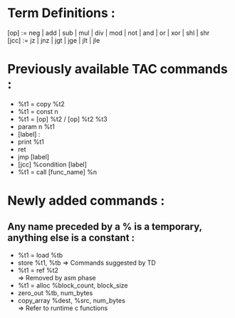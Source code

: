 # Term Definitions : 
[op] := neg | add | sub | mul | div | mod | not | and | or | xor | shl | shr  
[jcc] := jz | jnz | jgt | jge | jlt | jle

# Previously available TAC commands : 
- %t1 = copy %t2
- %t1 = const n
- %t1 = [op] %t2 / [op] %t2 %t3
- param n %t1
- [label] : 
- print %t1
- ret
- jmp [label]
- [jcc] %condition [label]
- %t1 = call [func_name] %n


# Newly added commands : 
## Any name preceded by a % is a temporary, anything else is a constant : 
- %t1 = load %tb
- store %t1, %tb 
=> Commands suggested by TD
- %t1 = ref %t2   
=> Removed by asm phase
- %t1 = alloc %block_count, block_size
- zero_out %tb, num_bytes   
- copy_array %dest, %src, num_bytes   
=> Refer to runtime c functions